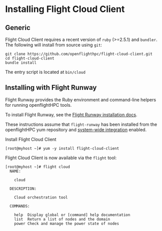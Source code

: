 # Installing Flight Cloud Client

## Generic

Flight Cloud Client requires a recent version of `ruby` (>=2.5.1) and `bundler`.
The following will install from source using `git`:

```
git clone https://github.com/openflighthpc/flight-cloud-client.git
cd flight-cloud-client
bundle install
```

The entry script is located at `bin/cloud`

## Installing with Flight Runway

Flight Runway provides the Ruby environment and command-line helpers for running openflightHPC tools.

To install Flight Runway, see the [Flight Runway installation docs](https://github.com/openflighthpc/flight-runway#installation).

These instructions assume that `flight-runway` has been installed from the openflightHPC yum repository and [system-wide integration](https://github.com/openflighthpc/flight-runway#system-wide-integration) enabled.

Install Flight Cloud Client

```
[root@myhost ~]# yum -y install flight-cloud-client
```

Flight Cloud Client is now available via the `flight` tool:

```
[root@myhost ~]# flight cloud
  NAME:

    cloud

  DESCRIPTION:

    Cloud orchestration tool

  COMMANDS:

    help  Display global or [command] help documentation
    list  Return a list of nodes and the domain
    power Check and manage the power state of nodes
```
